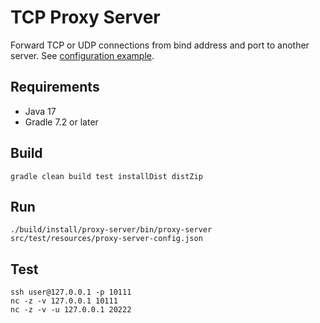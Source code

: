 # TCP Proxy Server

Forward TCP or UDP connections from bind address and port to another server.
See [configuration example](src/test/resources/proxy-server-config.json).

## Requirements
* Java 17
* Gradle 7.2 or later

## Build
```
gradle clean build test installDist distZip
```

## Run
```
./build/install/proxy-server/bin/proxy-server src/test/resources/proxy-server-config.json
```

## Test
```
ssh user@127.0.0.1 -p 10111
nc -z -v 127.0.0.1 10111
nc -z -v -u 127.0.0.1 20222
```
